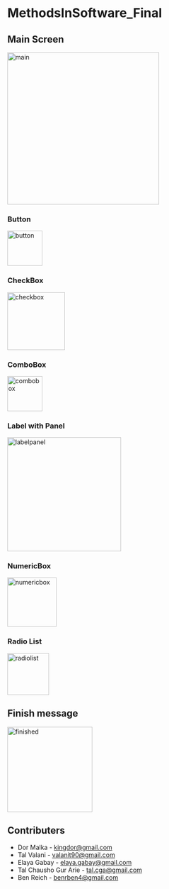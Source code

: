 # MethodsInSoftware_Final
## Main Screen
<img width="343" alt="main" src="https://user-images.githubusercontent.com/10046870/43391738-2aa201c8-93fa-11e8-9619-e47cf184a98a.PNG">

### Button
<img width="79" alt="button" src="https://user-images.githubusercontent.com/10046870/43391734-29faff40-93fa-11e8-917e-f3542e99a568.PNG">

### CheckBox
<img width="130" alt="checkbox" src="https://user-images.githubusercontent.com/10046870/43391735-2a204804-93fa-11e8-8cf9-527a472582ba.PNG">

### ComboBox
<img width="79" alt="combobox" src="https://user-images.githubusercontent.com/10046870/43391736-2a48b000-93fa-11e8-96c4-053914e93114.PNG">

### Label with Panel
<img width="257" alt="labelpanel" src="https://user-images.githubusercontent.com/10046870/43391737-2a763f5c-93fa-11e8-9d44-0811cc139cf2.PNG">

### NumericBox
<img width="111" alt="numericbox" src="https://user-images.githubusercontent.com/10046870/43391739-2acb933a-93fa-11e8-9677-1d540ec29b5d.PNG">

### Radio List
<img width="94" alt="radiolist" src="https://user-images.githubusercontent.com/10046870/43391740-2af53bb8-93fa-11e8-954f-a8ed54e88049.PNG">

## Finish message
<img width="192" alt="finished" src="https://user-images.githubusercontent.com/10046870/43391864-82c1f16a-93fa-11e8-8ea6-bede566659f9.PNG">


## Contributers ##
* Dor Malka - kingdor@gmail.com
* Tal Valani - valanit90@gmail.com
* Elaya Gabay - elaya.gabay@gmail.com
* Tal Chausho Gur Arie - tal.cga@gmail.com
* Ben Reich - benrben4@gmail.com
